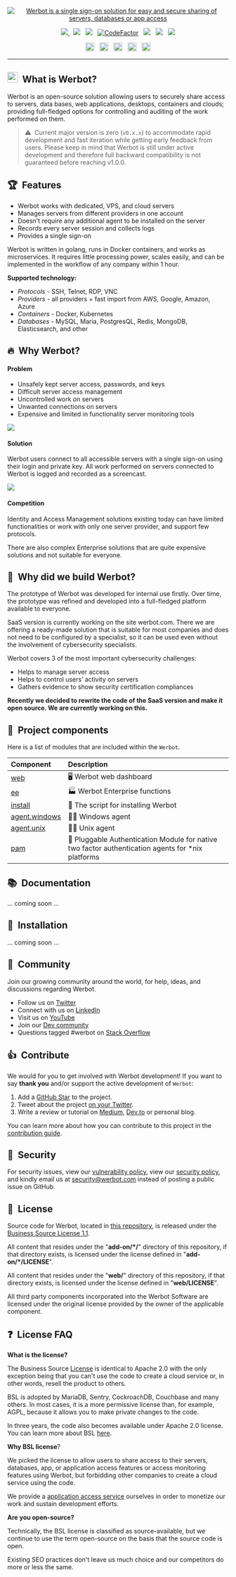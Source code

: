 <p align="center">
    <a href="https://werbot.com" target="_blank" rel="noopener">
        <img src="https://github.com/werbot/.github/raw/main/img/werbot.png" alt="Werbot is a single sign-on solution for easy and secure sharing of servers, databases or app access" />
    </a>
</p>

<p align="center">
    <a href="https://github.com/werbot/werbot/releases">
    <img src="https://img.shields.io/github/v/release/werbot/werbot?sort=semver&label=Release&color=651FFF" />
    </a>
    &nbsp;
    <a href="/LICENSE"><img src="https://img.shields.io/badge/license-BUSL--1.1-green.svg"></a>
    &nbsp;
    <a href="https://goreportcard.com/report/github.com/werbot/werbot"><img src="https://goreportcard.com/badge/github.com/werbot/werbot"></a>
    &nbsp;
    <a href="https://www.codefactor.io/repository/github/werbot/werbot"><img src="https://www.codefactor.io/repository/github/werbot/werbot/badge" alt="CodeFactor" /></a>
    &nbsp;
    <a href="https://github.com/werbot/werbot"><img src="https://img.shields.io/badge/backend-go-orange.svg"></a>
    &nbsp;
    <a href="https://github.com/werbot/werbot/blob/main/go.mod"><img src="https://img.shields.io/github/go-mod/go-version/werbot/werbot?color=7fd5ea"></a>
    &nbsp;
    <a href="https://twitter.com/werbot_"><img src="https://img.shields.io/twitter/follow/werbot_?style=social"></a>
</p>

<p align="center">
    <a href="https://www.linkedin.com/company/werbot/"><img height="20" src="https://github.com/werbot/.github/raw/main/img/social/linkedin.svg" alt="LinkedIn"></a>
    &nbsp;
    <a href="https://twitter.com/werbot_"><img height="20" src="https://github.com/werbot/.github/raw/main/img/social/twitter.svg" alt="Twitter"></a>
    &nbsp;
    <a href="https://www.youtube.com/channel/UCQk0_i0h-xB9s9sv4R7HX2g"><img height="20" src="https://github.com/werbot/.github/raw/main/img/social/youtube.svg" alt="Youtube"></a>
    &nbsp;
    <a href="https://dev.to/werbot"><img height="20" src="https://github.com/werbot/.github/raw/main/img/social/dev.svg" alt="Dev"></a>
    &nbsp;
    <a href="https://stackoverflow.com/questions/tagged/werbot"><img height="20" src="https://github.com/werbot/.github/raw/main/img/social/stack-overflow.svg" alt="StackOverflow"></a>
</p>


---

## <img width="24" src="https://github.com/werbot/.github/raw/main/img/yellow/logo.svg">&nbsp;&nbsp;What is Werbot?

Werbot is an open-source solution allowing users to securely share access to servers, data bases, web applications, desktops, containers and clouds; providing full-fledged options for controlling and auditing of the work performed on them.

> ⚠️&nbsp;&nbsp;Current major version is zero (`v0.x.x`) to accommodate rapid development and fast iteration while getting early feedback from users. Please keep in mind that Werbot is still under active development and therefore full backward compatibility is not guaranteed before reaching v1.0.0.


## 🏆&nbsp;&nbsp;Features

- Werbot works with dedicated, VPS, and cloud servers
- Manages servers from different providers in one account
- Doesn’t require any additional agent to be installed on the server
- Records every server session and collects logs
- Provides a single sign-on

Werbot is written in golang, runs in Docker containers, and works as microservices. It requires little processing power, scales easily, and can be implemented in the workflow of any company within 1 hour.

**Supported technology:**

- _Protocols_ - SSH, Telnet, RDP, VNC
- _Providers_ - all providers + fast import from AWS, Google, Amazon, Azure
- _Containers_ - Docker, Kubernetes
- _Databases_ - MySQL, Maria, PostgresQL, Redis, MongoDB, Elasticsearch, and other




## 🔥&nbsp;&nbsp;Why Werbot?

#### Problem

- Unsafely kept server access, passwords, and keys
- Difficult server access management
- Uncontrolled work on servers
- Unwanted connections on servers
- Expensive and limited in functionality server monitoring tools

<img src="https://github.com/werbot/.github/raw/main/img/promo/werbot_problem.png">

#### Solution

Werbot users connect to all accessible servers with a single sign-on using their login and private key. All work performed on servers connected to Werbot is logged and recorded as a screencast.

<img src="https://github.com/werbot/.github/raw/main/img/promo/werbot_solution.png">

#### Competition

Identity and Access Management solutions existing today can have limited functionalities or work with only one server provider, and support few protocols.

There are also complex Enterprise solutions that are quite expensive solutions and not suitable for everyone.

## 🚀&nbsp;&nbsp;Why did we build Werbot?

The prototype of Werbot was developed for internal use firstly. Over time, the prototype was refined and developed into a full-fledged platform available to everyone.

SaaS version is currently working on the site werbot.com. There we are offering a ready-made solution that is suitable for most companies and does not need to be configured by a specialist, so it can be used even without the involvement of cybersecurity specialists.

Werbot covers 3 of the most important cybersecurity challenges:

- Helps to manage server access
- Helps to control users’ activity on servers
- Gathers evidence to show security certification compliances

**Recently we decided to rewrite the code of the SaaS version and make it open source. We are currently working on this.**


## 🧬&nbsp;&nbsp;Project components

Here is a list of modules that are included within the `Werbot`.

| Component                                        | Description                                                                                                                                                         |
| :------------------------------------------------ | :------------------------------------------------------------------------------------------------------------------------------------------------------------------ |
| [web](https://github.com/werbot/werbot.web)     | 🖥 Werbot web dashboard |
| [ee](https://github.com/werbot/werbot.ee)       | 🏭 Werbot Enterprise functions |
| [install](https://github.com/werbot/install.werbot.com) | 🚀 The script for installing Werbot |
| [agent.windows](https://github.com/werbot/agent.windows) | 👮‍♂️ Windows agent |
| [agent.unix](https://github.com/werbot/agent.unix) | 👮‍♂️ Unix agent |
| [pam](https://github.com/werbot/pam-nix)        | 🔐 Pluggable Authentication Module for native two factor authentication agents for *nix platforms |
 


## 📚&nbsp;&nbsp;Documentation

... coming soon ...

## 🏁&nbsp;&nbsp;Installation

... coming soon ...

## 👑&nbsp;&nbsp;Community

Join our growing community around the world, for help, ideas, and discussions regarding Werbot.

- Follow us on [Twitter](https://twitter.com/werbot_)
- Connect with us on [LinkedIn](https://www.linkedin.com/company/werbot)
- Visit us on [YouTube](https://www.youtube.com/channel/UCQk0_i0h-xB9s9sv4R7HX2g)
- Join our [Dev community](https://dev.to/werbot)
- Questions tagged #werbot on [Stack Overflow](https://stackoverflow.com/questions/tagged/werbot)

## 👍&nbsp;&nbsp;Contribute

We would for you to get involved with Werbot development! If you want to say **thank you** and/or support the active development of `Werbot`:

1. Add a [GitHub Star](https://github.com/werbot/werbot/stargazers) to the project.
2. Tweet about the project [on your Twitter](https://twitter.com/intent/tweet?text=Werbot%20is%20an%20%221Password%22%20for%20servers%20and%20teams%20-%20open%20source%20solution%20with%20single%20sign-on%20for%20easy%20and%20secure%20sharing%20of%20servers%2C%20databases%2C%20or%20app%20access.%20https%3A%2F%2Fgithub.com%2Fwerbot%2Fwerbot).
3. Write a review or tutorial on [Medium](https://medium.com/), [Dev.to](https://dev.to/) or personal blog.

You can learn more about how you can contribute to this project in the [contribution guide](CONTRIBUTING.md).

## 🚨&nbsp;&nbsp;Security

For security issues, view our [vulnerability policy](https://github.com/werbot/werbot/security/policy), view our [security policy](https://werbot.com/legal/security), and kindly email us at [security@werbot.com](mailto:security@werbot.com) instead of posting a public issue on GitHub.

## 📜&nbsp;&nbsp;License

Source code for Werbot, located in [this repository](https://github.com/werbot/werbot), is released under the [Business Source License 1.1](/LICENSE).

All content that resides under the "**add-on/\*/**" directory of this repository, if that directory exists, is licensed under the license defined in "**add-on/\*/LICENSE**".

All content that resides under the "**web/**" directory of this repository, if that directory exists, is licensed under the license defined in "**web/LICENSE**".

All third party components incorporated into the Werbot Software are licensed under the original license provided by the owner of the applicable component.

## ❓&nbsp;&nbsp;License FAQ

**What is the license?**

The Business Source [License](LICENSE) is identical to Apache 2.0 with the only exception being that you can't use the code to create a cloud service or, in other words, resell the product to others.

BSL is adopted by MariaDB, Sentry, CockroachDB, Couchbase and many others. In most cases, it is a more permissive license than, for example, AGPL, because it allows you to make private changes to the code.

In three years, the code also becomes available under Apache 2.0 license. You can learn more about BSL [here](https://mariadb.com/bsl-faq-adopting/).

**Why BSL license**?

We picked the license to allow users to share access to their servers, databases, app, or application access features or access monitoring features using Werbot, but forbidding other companies to create a cloud service using the code.

We provide a [application access service](https://werbot.com/) ourselves in order to monetize our work and sustain development efforts.

**Are you open-source?**

Technically, the BSL license is classified as source-available, but we continue to use the term open-source on the basis that the source code is open.

Existing SEO practices don't leave us much choice and our competitors do more or less the same.

